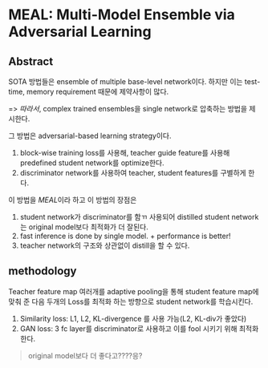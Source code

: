# MEAL: Multi-Model Ensemble via Adversarial Learning

## Abstract

SOTA 방법들은 ensemble of multiple base-level network이다.
하지만 이는 test-time, memory requirement 때문에 제약사항이 많다.

=> $따라서$, complex trained ensembles을 single network로 압축하는 방법을 제시한다.

그 방법은 adversarial-based learning strategy이다.
1. block-wise training loss를 사용해, teacher guide feature를 사용해 predefined student network를 optimize한다.
2. discriminator network를 사용하여 teacher, student features를 구별하게 한다.

이 방법을 $MEAL$이라 하고 이 방법의 장점은
1. student network가 discriminator를 함ㄲ 사용되어 distilled student network는 original model보다 최적화가 더 잘된다.
2. fast inference is done by single model. + performance is better!
3. teacher network의 구조와 상관없이 distill을 할 수 있다.



## methodology
Teacher feature map 여러개를 adaptive pooling을 통해 student feature map에 맞춰 준 다음 두개의 Loss를 최적화 하는 방향으로 student network를 학습시킨다.
1. Similarity loss: L1, L2, KL-divergence 를 사용 가능(L2, KL-div가 좋았다)
2. GAN loss: 3 fc layer를 discriminator로 사용하고 이를 fool 시키기 위해 최적화한다.

> original model보다 더 좋다고????응?
> 